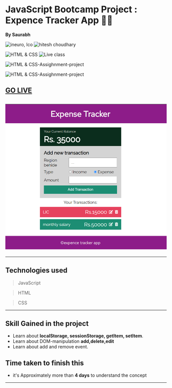 

# JavaScript Bootcamp Project : Expence Tracker App 📅📱

**By Saurabh**

![ineuro, lco](https://img.shields.io/badge/iNeuron-LCO-green)
![hitesh choudhary](https://img.shields.io/badge/Hitesh--Choudhary-Full--stack--JS--bootcamp-red)

![HTML & CSS](https://img.shields.io/badge/HTML-CSS-orange)
![Live class](https://img.shields.io/badge/LIVE--CLASS-PROJECT--lightgrey)

![HTML & CSS-Assighnment-project](https://img.shields.io/badge/HTML--CSS--Javascript-red)

![HTML & CSS-Assighnment-project](https://img.shields.io/badge/Responsive-Ineuron--Assignment-blue)

## [GO LIVE]()

## ![image](./Images/Screenshot%202022-12-04%20224609.png)

---

## Technologies used

> JavaScript

> HTML

> CSS
---
## **Skill Gained in the project**

- Learn about **localStorage, sessionStorage, getItem, setItem**.
- Learn about DOM-manipulation **add,delete,edit**
- Learn about add and remove event.
## **Time taken to finish this**

- it's Approximately more than **4 days** to understand the concept

---